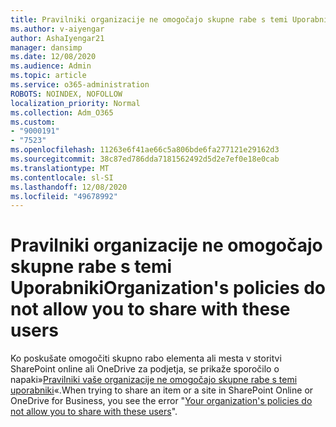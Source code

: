 ```yaml
---
title: Pravilniki organizacije ne omogočajo skupne rabe s temi Uporabniki
ms.author: v-aiyengar
author: AshaIyengar21
manager: dansimp
ms.date: 12/08/2020
ms.audience: Admin
ms.topic: article
ms.service: o365-administration
ROBOTS: NOINDEX, NOFOLLOW
localization_priority: Normal
ms.collection: Adm_O365
ms.custom:
- "9000191"
- "7523"
ms.openlocfilehash: 11263e6f41ae66c5a806bde6fa277121e29162d3
ms.sourcegitcommit: 38c87ed786dda7181562492d5d2e7ef0e18e0cab
ms.translationtype: MT
ms.contentlocale: sl-SI
ms.lasthandoff: 12/08/2020
ms.locfileid: "49678992"
---
```

# <a name="organizations-policies-do-not-allow-you-to-share-with-these-users"></a><span data-ttu-id="663b2-102">Pravilniki organizacije ne omogočajo skupne rabe s temi Uporabniki</span><span class="sxs-lookup"><span data-stu-id="663b2-102">Organization's policies do not allow you to share with these users</span></span>

<span data-ttu-id="663b2-103">Ko poskušate omogočiti skupno rabo elementa ali mesta v storitvi SharePoint online ali OneDrive za podjetja, se prikaže sporočilo o napaki»[Pravilniki vaše organizacije ne omogočajo skupne rabe s temi uporabniki](https://docs.microsoft.com/sharepoint/troubleshoot/sharing-and-permissions/organization-policies-do-not-allow-you-to-share-with-users-error)«.</span><span class="sxs-lookup"><span data-stu-id="663b2-103">When trying to share an item or a site in SharePoint Online or OneDrive for Business, you see the error "[Your organization's policies do not allow you to share with these users](https://docs.microsoft.com/sharepoint/troubleshoot/sharing-and-permissions/organization-policies-do-not-allow-you-to-share-with-users-error)".</span></span>